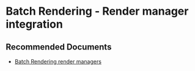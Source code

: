 <properties
    pageTitle="Batch Rendering / Render manager integration"
    description="User interfaces / Render manager integration"
    service="microsoft.batch"
    resource="batchaccounts"
    authors="matthchr"
    ms.author="matthchr"
    displayOrder=""
    articleId="batch-rendering-render-manager-integration"
    selfHelpType="generic"
    supportTopicIds="32635085"
    resourceTags=""
    productPesIds="15614"
    cloudEnvironments="public, Fairfax"
/>

# Batch Rendering - Render manager integration

## **Recommended Documents**
* [Batch Rendering render managers](https://docs.microsoft.com/azure/batch/batch-rendering-render-managers)
